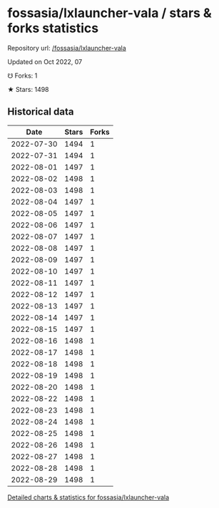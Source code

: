 # fossasia/lxlauncher-vala / stars & forks statistics

Repository url: [/fossasia/lxlauncher-vala](https://github.com/fossasia/lxlauncher-vala)

Updated on Oct 2022, 07

☋ Forks: 1

★ Stars: 1498

## Historical data
| Date | Stars | Forks |
|------|-------|-------|
| 2022-07-30 | 1494 | 1 | 
| 2022-07-31 | 1494 | 1 | 
| 2022-08-01 | 1497 | 1 | 
| 2022-08-02 | 1498 | 1 | 
| 2022-08-03 | 1498 | 1 | 
| 2022-08-04 | 1497 | 1 | 
| 2022-08-05 | 1497 | 1 | 
| 2022-08-06 | 1497 | 1 | 
| 2022-08-07 | 1497 | 1 | 
| 2022-08-08 | 1497 | 1 | 
| 2022-08-09 | 1497 | 1 | 
| 2022-08-10 | 1497 | 1 | 
| 2022-08-11 | 1497 | 1 | 
| 2022-08-12 | 1497 | 1 | 
| 2022-08-13 | 1497 | 1 | 
| 2022-08-14 | 1497 | 1 | 
| 2022-08-15 | 1497 | 1 | 
| 2022-08-16 | 1498 | 1 | 
| 2022-08-17 | 1498 | 1 | 
| 2022-08-18 | 1498 | 1 | 
| 2022-08-19 | 1498 | 1 | 
| 2022-08-20 | 1498 | 1 | 
| 2022-08-22 | 1498 | 1 | 
| 2022-08-23 | 1498 | 1 | 
| 2022-08-24 | 1498 | 1 | 
| 2022-08-25 | 1498 | 1 | 
| 2022-08-26 | 1498 | 1 | 
| 2022-08-27 | 1498 | 1 | 
| 2022-08-28 | 1498 | 1 | 
| 2022-08-29 | 1498 | 1 | 


[Detailed charts & statistics for fossasia/lxlauncher-vala](https://reviewgithub.com/rep/fossasia/lxlauncher-vala)
